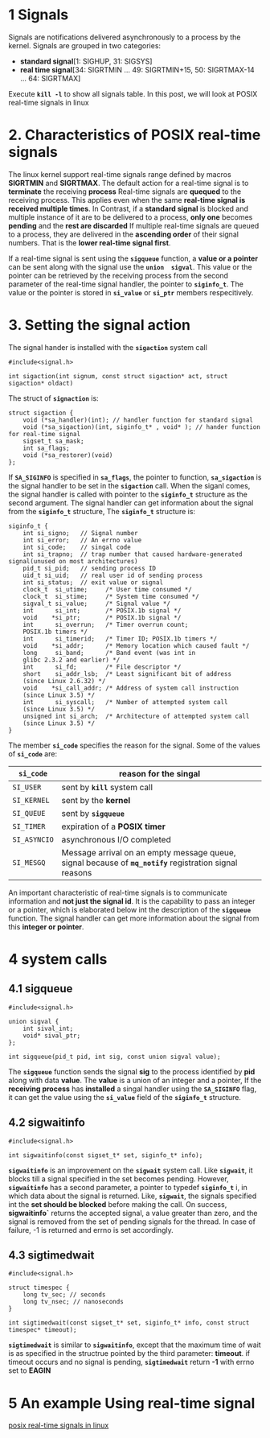 # 1 Signals
Signals are notifications delivered asynchronously to a process by the kernel. Signals are grouped in two categories:

+ __standard signal__[1: SIGHUP, 31: SIGSYS]
+ __real time signal__[34: SIGRTMIN ... 49: SIGRTMIN+15, 50: SIGRTMAX-14 ... 64: SIGRTMAX]

Execute __`kill -l`__ to show all signals table. 
In this post, we will look at POSIX real-time signals in linux

# 2. Characteristics of POSIX real-time signals
The linux kernel support real-time signals range defined by macros __SIGRTMIN__ and __SIGRTMAX__.
The default action for a real-time signal is to __terminate__ the receiving __process__
Real-time signals are __quequed__ to the receiving process. This applies even when the same __real-time signal is received multiple times__. In Contrast, if a __standard signal__ is blocked and multiple instance of it are to be delivered to a process, __only one__ becomes __pending__ and the __rest are discarded__
If multiple real-time signals are queued to a process, they are delivered in the __ascending order__ of their signal numbers. That is the __lower real-time signal first__. 

If a real-time signal is sent using the __`sigqueue`__ function, a __value or a pointer__ can be sent along with the signal use the __`union  sigval`__. This value or the pointer can be retrieved by the receiving process from the second parameter of the real-time signal handler, the pointer to __`siginfo_t`__. The value or the pointer is stored in __`si_value`__ or __`si_ptr`__ members respecitively.

# 3. Setting the signal action
The signal hander is installed with the __`sigaction`__ system call

```
#include<signal.h>

int sigaction(int signum, const struct sigaction* act, struct sigaction* oldact)
```

The struct of __`signaction`__ is:

```
struct sigaction {
	void (*sa_handler)(int); // handler function for standard signal
	void (*sa_sigaction)(int, siginfo_t* , void* ); // hander function for real-time signal
	sigset_t sa_mask;
	int sa_flags;
	void (*sa_restorer)(void)
};
```

If __`SA_SIGINFO`__ is specified in __`sa_flags`__, the pointer to function, __`sa_sigaction`__ is the signal handler to be set in the __`sigaction`__ call. When the siganl comes, the signal handler is called with pointer to the __`siginfo_t`__ structure as the second argument. The signal handler can get information about the signal from the __`siginfo_t`__ structure, The __`siginfo_t`__  structure is:
```
siginfo_t {
	int si_signo;	// Signal number
	int si_error;	// An errno value
	int si_code;	// singal code
	int si_trapno;	// trap number that caused hardware-generated signal(unused on most architectures)
	pid_t si_pid;	// sending process ID
	uid_t si_uid;	// real user id of sending process
	int si_status;	// exit value or signal
	clock_t  si_utime;     /* User time consumed */
	clock_t  si_stime;     /* System time consumed */
	sigval_t si_value;     /* Signal value */
	int      si_int;       /* POSIX.1b signal */
	void    *si_ptr;       /* POSIX.1b signal */
	int      si_overrun;   /* Timer overrun count;
	POSIX.1b timers */
	int      si_timerid;   /* Timer ID; POSIX.1b timers */
	void    *si_addr;      /* Memory location which caused fault */
	long     si_band;      /* Band event (was int in
	glibc 2.3.2 and earlier) */
	int      si_fd;        /* File descriptor */
	short    si_addr_lsb;  /* Least significant bit of address 
	(since Linux 2.6.32) */ 
	void    *si_call_addr; /* Address of system call instruction
	(since Linux 3.5) */
	int      si_syscall;   /* Number of attempted system call
	(since Linux 3.5) */
	unsigned int si_arch;  /* Architecture of attempted system call
	(since Linux 3.5) */
}          
```

The member __`si_code`__ specifies the reason for the signal. Some of the values of __`si_code`__ are:

`si_code`|reason for the singal
---------|-----------------
`SI_USER`|sent by __`kill`__ system call
`SI_KERNEL`|sent by the __kernel__
`SI_QUEUE`| sent by __`sigqueue`__
`SI_TIMER`|expiration of a __POSIX timer__
`SI_ASYNCIO`|asynchronous I/O completed
`SI_MESGQ`|Message arrival on an empty message queue, signal because of __`mq_notify`__ registration signal reasons

An important characteristic of real-time signals is to communicate information and __not just the signal id__. It is the capability to pass an integer or a pointer, which is elaborated below int the description of the __`sigqueue`__ function. The signal handler can get more information about the signal from this __integer or pointer__.

# 4 system calls
## 4.1 sigqueue

```
#include<signal.h>

union sigval {
	int sival_int;
	void* sival_ptr;
};

int sigqueue(pid_t pid, int sig, const union sigval value);
```

The __`sigqueue`__ function sends the signal __sig__ to the process identified by __pid__ along with data __value__. The __value__ is a union of an integer and a pointer, If the __receiving process__  has __installed__  a singal handler using the __`SA_SIGINFO`__ flag, it can get the value using the __`si_value`__ field of the __`siginfo_t`__ structure.

## 4.2 sigwaitinfo
```
#include<signal.h>

int sigwaitinfo(const sigset_t* set, siginfo_t* info);
```

__`sigwaitinfo`__ is an improvement on the __`sigwait`__ system call. Like __`sigwait`__, it blocks till a signal specified in the set becomes pending. However, __`sigwaitinfo`__ has a second parameter, a pointer to typedef __`siginfo_t`__ i, in which data about the signal is returned. Like, __`sigwait`__, the signals specified int the __set should be blocked__ before making the call. On success, __sigwaitinfo`__ returns the accepted signal, a value greater than zero, and the signal is removed from the set of pending signals for the thread. In case of failure, -1 is returned and errno is set accordingly.

## 4.3 sigtimedwait
```
#include<signal.h>

struct timespec {
	long tv_sec; // seconds
	long tv_nsec; // nanoseconds
}

int sigtimedwait(const sigset_t* set, siginfo_t* info, const struct timespec* timeout);
```

__`sigtimedwait`__ is similar to __`sigwaitinfo`__, except that the maximum time of wait is as specified in the structrue pointed by the third parameter: __timeout__. if timeout occurs and no signal is pending, __`sigtimedwait`__ return __-1__ with errno set to __EAGIN__

# 5 An example Using real-time signal
[posix real-time signals in linux](https://www.softprayog.in/programming/posix-real-time-signals-in-linux)


